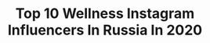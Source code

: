 ---
title: Top 10 Wellness Instagram Influencers In Russia In 2020
description: >-
  Find top wellness Instagram influencers in Russia in 2020. Most popular hashtags: #wellness # #wellnessbyoriflame #sport.
platform: Instagram
profiles:
  - username: "valentinazelyaeva"
    fullname: >-
      Valentina Zelyaeva
    location: "Russia"
    followers: 155008
    engagement: 63
    commentsToLikes: 0.020272
    id: ck5q8s1nq7ps80i11lboftq00
    verified: true
    hashtags: "#lindsaygrosswendt, #kohsamuiliving, #wellness, #retreatsamuiartursita"
  - username: "hollybubble_"
    fullname: >-
      Melodie
    location: "Russia"
    followers: 3085
    engagement: 703
    commentsToLikes: 0.047739
    id: ck55kl9afzkor0i115d7cmpd9
    verified: false
    hashtags: ""
  - username: "anastasia_tobolova"
    fullname: >-
      🔥 Настасья Тоболова
    location: "Russia"
    followers: 413032
    engagement: 222
    commentsToLikes: 0.072089
    id: ck6tmbcdn7iz80j71vxe274tq
    verified: false
    hashtags: "#tobolovi, #fliptheswitchchallenge, #challenge, #challengeaccepted"
  - username: "faberlic.official"
    fullname: >-
      Официальный Инстаграм FABERLIC
    location: "Russia"
    followers: 194436
    engagement: 126
    commentsToLikes: 0.303081
    id: ck55pi5l1alvb0i11ruzwh3da
    verified: false
    hashtags: "#sport, #expert, #glamteamgirl, #dontrushchallenge"
  - username: "welps"
    fullname: >-
      Welps
    location: "Russia"
    followers: 79221
    engagement: 88
    commentsToLikes: 0.079190
    id: ck8syh3vgkt590j78gwof37sk
    verified: false
    hashtags: "#welps"
  - username: "anywellmag"
    fullname: >-
      Anywell
    location: "Russia"
    followers: 23801
    engagement: 446
    commentsToLikes: 0.004547
    id: ck5cawzliealh0i1181c9ggkq
    verified: false
    hashtags: ""
  - username: "hosseinyousefiiii"
    fullname: >-
      Хоссейн Юсефи
    location: "Russia"
    followers: 18720
    engagement: 400
    commentsToLikes: 0.096430
    id: ck602etglh97h0i14tc1tjs4j
    verified: false
    hashtags: "#ufc245, #ufc246, #marvel, #wellness"
  - username: "belskih_kristina"
    fullname: >-
      ✨ Пиу пиу✨
    location: "Russia"
    followers: 61795
    engagement: 1108
    commentsToLikes: 0.015136
    id: ck5bu1sgvh0py0i11ki4rra30
    verified: false
    hashtags: "#smashbox, #lorealparis, #zara, #zararussia"
  - username: "tteymuraz"
    fullname: >-
      Тимур Тания
    location: "Russia"
    followers: 128648
    engagement: 292
    commentsToLikes: 0.027271
    id: ck5zkecldjbol0i148gcpxu3u
    verified: false
    hashtags: "#wellness, #wellnessrus"
  - username: "alina_astrovskaya_"
    fullname: >-
      ASTROVSKAYA
    location: "Russia"
    followers: 390350
    engagement: 555
    commentsToLikes: 0.008733
    id: ck5hn1s0yn1ld0i1171df8brc
    verified: true
    hashtags: "#stayhome, #likeacat, #barilla, #mastersofpasta"
---